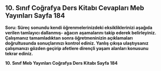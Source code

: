 ## 10. Sınıf Coğrafya Ders Kitabı Cevapları Meb Yayınları Sayfa 184

**Soru: Süreç sonundu kendi öğrenmelerinizdeki eksikliklerinizi aşağıda verilen tamlayıcı dallanmış- ağacın aşamalarını takip ederek belirleyiniz. Çalışmanız tamamladıktan sonra öğretmeninizin açıklamaları doğrultusunda sonuçlarınızı kontrol ediniz. Yanlış çıkışa ulaştıysanız çalışmanızı gözden geçirip afetlere dirençli yaşam alanları konusunu tekrar ediniz.**

**10. Sınıf Meb Yayınları Coğrafya Ders Kitabı Sayfa 184**